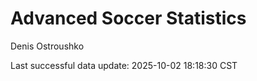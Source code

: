 # Advanced Soccer Statistics
Denis Ostroushko

<!-- gfm -->

Last successful data update: 2025-10-02 18:18:30 CST
